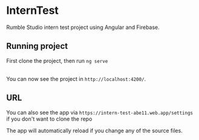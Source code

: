 # InternTest

Rumble Studio intern test project using Angular and Firebase.

## Running project

First clone the project, then run `ng serve`<br><br>

You can now see the project in `http://localhost:4200/`.<br>

## URL

You can also see the app via `https://intern-test-abe11.web.app/settings` if you don't want to clone the repo<br>

The app will automatically reload if you change any of the source files.